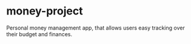 # money-project
Personal money management app, that allows users easy tracking over their budget and finances.
